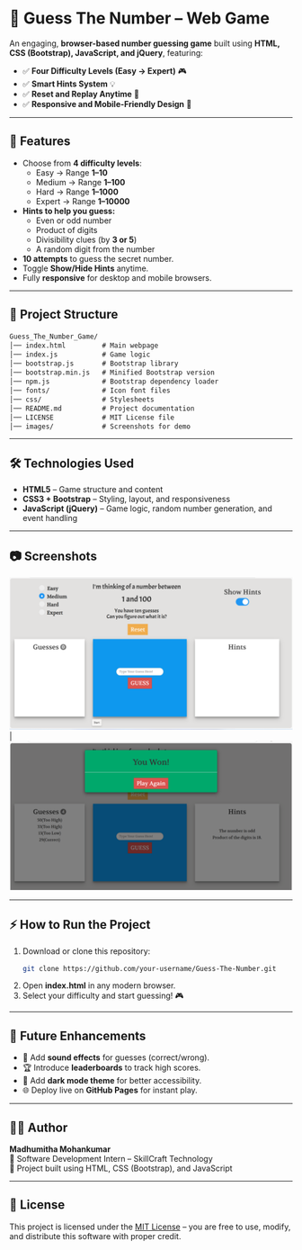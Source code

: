 # 🎯 Guess The Number – Web Game

An engaging, **browser-based number guessing game** built using **HTML, CSS (Bootstrap), JavaScript, and jQuery**, featuring:

- ✅ **Four Difficulty Levels (Easy → Expert)** 🎮  
- ✅ **Smart Hints System** 💡  
- ✅ **Reset and Replay Anytime** 🔄  
- ✅ **Responsive and Mobile-Friendly Design** 📱  

---

## 🚀 Features

- Choose from **4 difficulty levels**:
  - Easy → Range **1–10**  
  - Medium → Range **1–100**  
  - Hard → Range **1–1000**  
  - Expert → Range **1–10000**
- **Hints to help you guess:**
  - Even or odd number  
  - Product of digits  
  - Divisibility clues (by **3 or 5**)  
  - A random digit from the number  
- **10 attempts** to guess the secret number.  
- Toggle **Show/Hide Hints** anytime.  
- Fully **responsive** for desktop and mobile browsers.  

---

## 📂 Project Structure

```
Guess_The_Number_Game/
│── index.html         # Main webpage
│── index.js           # Game logic
│── bootstrap.js       # Bootstrap library
│── bootstrap.min.js   # Minified Bootstrap version
│── npm.js             # Bootstrap dependency loader
│── fonts/             # Icon font files
│── css/               # Stylesheets
│── README.md          # Project documentation
│── LICENSE            # MIT License file
│── images/            # Screenshots for demo
```

---

## 🛠️ Technologies Used

- **HTML5** – Game structure and content  
- **CSS3 + Bootstrap** – Styling, layout, and responsiveness  
- **JavaScript (jQuery)** – Game logic, random number generation, and event handling  

---

## 📷 Screenshots

![Game Start](images/screenshot1.png) | ![Game Hints](images/screenshot2.png)

---

## ⚡ How to Run the Project

1. Download or clone this repository:
   ```bash
   git clone https://github.com/your-username/Guess-The-Number.git
   ```
2. Open **index.html** in any modern browser.  
3. Select your difficulty and start guessing! 🎮

---

## 🌟 Future Enhancements

- 🎵 Add **sound effects** for guesses (correct/wrong).  
- 🏆 Introduce **leaderboards** to track high scores.  
- 🌙 Add **dark mode theme** for better accessibility.  
- 🌐 Deploy live on **GitHub Pages** for instant play.  

---

## 👩‍💻 Author

**Madhumitha Mohankumar**  
💼 Software Development Intern – SkillCraft Technology  
📌 Project built using HTML, CSS (Bootstrap), and JavaScript  

---

## 📜 License

This project is licensed under the [MIT License](LICENSE) – you are free to use, modify, and distribute this software with proper credit.
